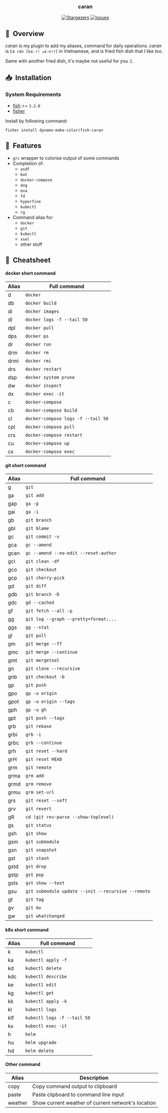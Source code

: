<div align="center">

### caran

</div>

<p align="center">
	<a href="https://github.com/dynamo-make-color/fish-caran/stargazers">
		<img alt="Stargazers" src="https://img.shields.io/github/stars/dynamo-make-color/fish-caran?style=for-the-badge&logo=starship&color=C9CBFF&logoColor=D9E0EE&labelColor=302D41"></a>
	<a href="https://github.com/dynamo-make-color/fish-caran/issues">
		<img alt="Issues" src="https://img.shields.io/github/issues/dynamo-make-color/fish-caran?style=for-the-badge&logo=gitbook&color=B5E8E0&logoColor=D9E0EE&labelColor=302D41"></a>
</p>

## :book:&nbsp; Overview

_caran_ is my plugin to add my aliases, command for daily operations. _caran_ is `Cá rán [kaː˧˥ ɹaːn˧˦]` in Vietnamese, and is fried fish dish that I like too.

Same with another fried dish, it's maybe not useful for you :).

## :inbox_tray:&nbsp; Installation

### System Requirements

- [fish](https://github.com/fish-shell/fish-shell) >= `3.2.0`
- [fisher](https://github.com/jorgebucaran/fisher)

Install by following command:
```fish
fisher install dynamo-make-color/fish-caran
```

## :pencil:&nbsp; Features
- `grc` wrapper to colorise output of some commands
- Completion of:
    - `asdf`
    - `bat`
    - `docker-compose`
    - `dog`
    - `exa`
    - `fd`
    - `hyperfine`
    - `kubectl`
    - `rg`
- Command alias for:
    - `docker`
    - `git`
    - `kubectl`
    - `xsel`
    - other stuff

## :scroll:&nbsp; Cheatsheet

#### docker short command
| Alias | Full command                       |
|-------|------------------------------------|
| d     | `docker`                           |
| db    | `docker build`                     |
| di    | `docker images`                    |
| dl    | `docker logs -f --tail 50`         |
| dpl   | `docker pull`                      |
| dps   | `docker ps`                        |
| dr    | `docker run`                       |
| drm   | `docker rm`                        |
| drmi  | `docker rmi`                       |
| drs   | `docker restart`                   |
| dsp   | `docker system prune`              |
| dw    | `docker inspect`                   |
| dx    | `docker exec -it`                  |
| c     | `docker-compose`                   |
| cb    | `docker-compose build`             |
| cl    | `docker-compose logs -f --tail 50` |
| cpl   | `docker-compose pull`              |
| crs   | `docker-compose restart`           |
| cu    | `docker-compose up`                |
| cx    | `docker-compose exec`              |

#### git short command
| Alias | Full command                                       |
|-------|----------------------------------------------------|
| g     | `git`                                              |
| ga    | `git add`                                          |
| gap   | `ga -p`                                            |
| gai   | `ga -i`                                            |
| gb    | `git branch`                                       |
| gbl   | `git blame`                                        |
| gc    | `git commit -v`                                    |
| gca   | `gc --amend`                                       |
| gcan  | `gc --amend --no-edit --reset-author`              |
| gcl   | `git clean -df`                                    |
| gco   | `git checkout`                                     |
| gcp   | `git cherry-pick`                                  |
| gd    | `git diff`                                         |
| gdb   | `git branch -D`                                    |
| gdc   | `gd --cached`                                      |
| gf    | `git fetch --all -p`                               |
| gg    | `git log --graph --pretty=format:...`              |
| ggs   | `gg --stat`                                        |
| gl    | `git pull`                                         |
| gm    | `git merge --ff`                                   |
| gmc   | `git merge --continue`                             |
| gmt   | `git mergetool`                                    |
| gn    | `git clone --recursive`                            |
| gnb   | `git checkout -b`                                  |
| gp    | `git push`                                         |
| gpo   | `gp -u origin`                                     |
| gpot  | `gp -u origin --tags`                              |
| gph   | `gp -u gh`                                         |
| gpt   | `git push --tags`                                  |
| grb   | `git rebase`                                       |
| grbi  | `grb -i`                                           |
| grbc  | `grb --continue`                                   |
| grh   | `git reset --hard`                                 |
| grH   | `git reset HEAD`                                   |
| grm   | `git remote`                                       |
| grma  | `grm add`                                          |
| grmd  | `grm remove`                                       |
| grmu  | `grm set-url`                                      |
| grs   | `git reset --soft`                                 |
| grv   | `git revert`                                       |
| gR    | `cd (git rev-parse --show-toplevel)`               |
| gs    | `git status`                                       |
| gsh   | `git show`                                         |
| gsm   | `git submodule`                                    |
| gsn   | `git snapshot`                                     |
| gst   | `git stash`                                        |
| gstd  | `gst drop`                                         |
| gstp  | `gst pop`                                          |
| gsts  | `gst show --text`                                  |
| gsu   | `git submodule update --init --recursive --remote` |
| gt    | `git tag`                                          |
| gv    | `git mv`                                           |
| gw    | `git whatchanged`                                  |

#### k8s short command
| Alias | Full command                |
|-------|-----------------------------|
| k     | `kubectl`                   |
| ka    | `kubectl apply -f`          |
| kd    | `kubectl delete`            |
| kdc   | `kubectl describe`          |
| ke    | `kubectl edit`              |
| kg    | `kubectl get`               |
| kk    | `kubectl apply -k`          |
| kl    | `kubectl logs`              |
| klf   | `kubectl logs -f --tail 50` |
| kx    | `kubectl exec -it`          |
| h     | `helm`                      |
| hu    | `helm upgrade`              |
| hd    | `helm delete`               |

#### Other command
| Alias   | Description                                        |
|---------|----------------------------------------------------|
| copy    | Copy command output to clipboard                   |
| paste   | Paste clipboard to command line input              |
| weather | Show current weather of current network's location |
